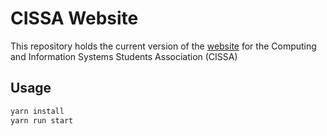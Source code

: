 # CISSA Website

This repository holds the current version of the [website](https://cissa.org.au)
for the Computing and Information Systems Students Association (CISSA)

## Usage

``` sh
yarn install
yarn run start
```
